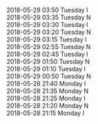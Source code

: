2018-05-29 03:50 Tuesday  I  
2018-05-29 03:35 Tuesday  N  
2018-05-29 03:30 Tuesday  I  
2018-05-29 03:20 Tuesday  N  
2018-05-29 03:15 Tuesday  I  
2018-05-29 02:55 Tuesday  N  
2018-05-29 02:45 Tuesday  I  
2018-05-29 01:50 Tuesday  N  
2018-05-29 01:10 Tuesday  I  
2018-05-29 00:50 Tuesday  N  
2018-05-28 21:40 Monday  I  
2018-05-28 21:35 Monday  N  
2018-05-28 21:25 Monday  I  
2018-05-28 21:20 Monday  N  
2018-05-28 21:15 Monday  I  
